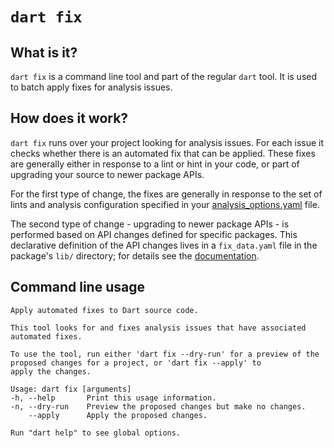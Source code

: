 # `dart fix`

## What is it?

`dart fix` is a command line tool and part of the regular `dart` tool. It is
used to batch apply fixes for analysis issues.

## How does it work?

`dart fix` runs over your project looking for analysis issues. For each issue it
checks whether there is an automated fix that can be applied. These fixes are
generally either in response to a lint or hint in your code, or part of upgrading
your source to newer package APIs.

For the first type of change, the fixes are generally in response to the set of
lints and analysis configuration specified in your [analysis_options.yaml] file.

The second type of change - upgrading to newer package APIs - is performed
based on API changes defined for specific packages. This declarative definition
of the API changes lives in a `fix_data.yaml` file in the package's `lib/`
directory; for details see the [documentation](https://github.com/flutter/flutter/wiki/Data-driven-Fixes).

## Command line usage

```
Apply automated fixes to Dart source code.

This tool looks for and fixes analysis issues that have associated automated fixes.

To use the tool, run either 'dart fix --dry-run' for a preview of the proposed changes for a project, or 'dart fix --apply' to
apply the changes.

Usage: dart fix [arguments]
-h, --help       Print this usage information.
-n, --dry-run    Preview the proposed changes but make no changes.
    --apply      Apply the proposed changes.

Run "dart help" to see global options.
```

[analysis_options.yaml]: https://dart.dev/guides/language/analysis-options
